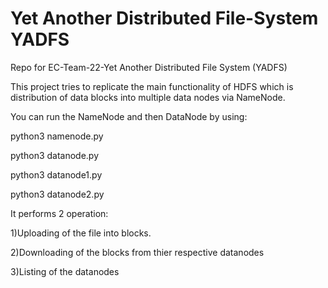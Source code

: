 # Yet Another Distributed File-System YADFS
Repo for EC-Team-22-Yet Another Distributed File System (YADFS)

This project tries to replicate the main functionality of HDFS which is distribution of data blocks into multiple data nodes via NameNode.

You can run the NameNode and then DataNode by using:

python3 namenode.py

python3 datanode.py 

python3 datanode1.py

python3 datanode2.py

It performs 2 operation:

1)Uploading of the file into blocks.

2)Downloading of the blocks from thier respective datanodes

3)Listing of the datanodes
